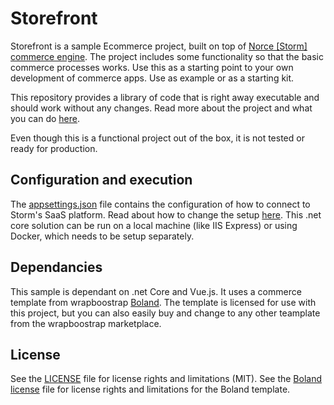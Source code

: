 # Storefront

Storefront is a sample Ecommerce project, built on top of [Norce [Storm] commerce engine](https://norce.io/).
The project includes some functionality so that the basic commerce processes works.
Use this as a starting point to your own development of commerce apps. Use as example or as a starting kit.

This repository provides a library of code that is right away executable and should work without any changes. 
Read more about the project and what you can do [here](https://docs.norce.io/).

Even though this is a functional project out of the box, it is not tested or ready for production.

## Configuration and execution
The [appsettings.json](Storefront/appsettings.json) file contains the configuration of how to connect to Storm's SaaS platform. Read about how to change the setup [here](https://docs.norce.io/).
This .net core solution can be run on a local machine (like IIS Express) or using Docker, which needs to be setup separately.

## Dependancies
This sample is dependant on .net Core and Vue.js. It uses a commerce template from wrapboostrap [Boland](https://wrapbootstrap.com/theme/boland-modern-online-shop-template-WB01P97L2).
The template is licensed for use with this project, but you can also easily buy and change to any other teamplate from the wrapboostrap marketplace.

## License
See the [LICENSE](LICENSE.md) file for license rights and limitations (MIT).
See the [Boland license](LICENSE.txt) file for license rights and limitations for the Boland template.
